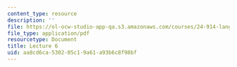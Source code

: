 ```yaml
---
content_type: resource
description: ''
file: https://ol-ocw-studio-app-qa.s3.amazonaws.com/courses/24-914-language-variation-and-change-spring-2019/aa8cd6ca530205c19a61a93b6c8f98bf_MIT24_914s19_lec6.pdf
file_type: application/pdf
resourcetype: Document
title: Lecture 6
uid: aa8cd6ca-5302-05c1-9a61-a93b6c8f98bf
---
```

